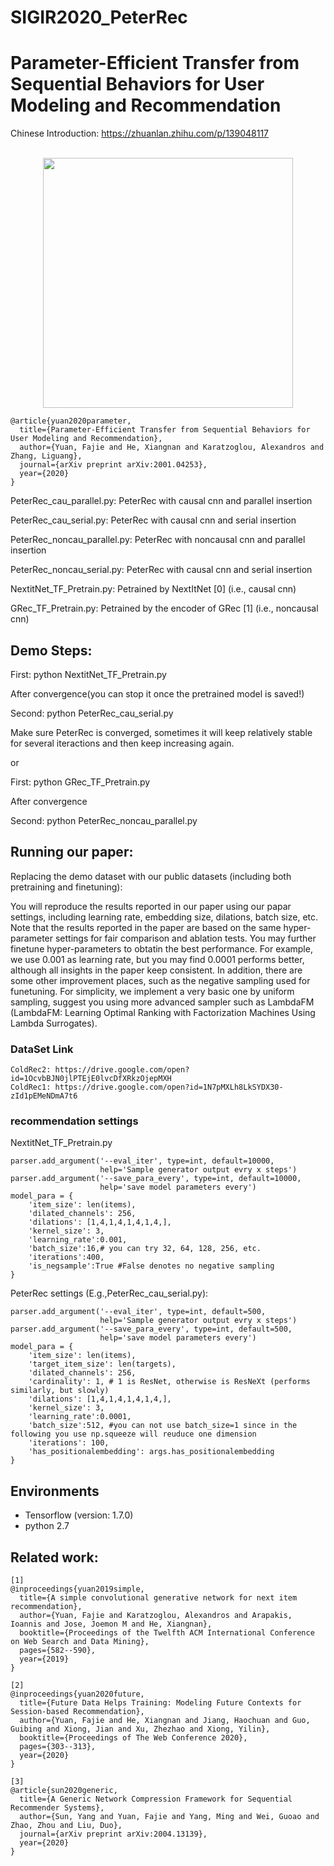 # SIGIR2020_PeterRec
# Parameter-Efficient Transfer from Sequential Behaviors for User Modeling and Recommendation
Chinese Introduction: https://zhuanlan.zhihu.com/p/139048117

<p align="center">
    <br>
    <img src="https://pic1.zhimg.com/80/v2-68007f2a6b6fd29807d76065137a9cd8_1440w.jpg" width="400"/>
    <br>
<p>
  
```
@article{yuan2020parameter,
  title={Parameter-Efficient Transfer from Sequential Behaviors for User Modeling and Recommendation},
  author={Yuan, Fajie and He, Xiangnan and Karatzoglou, Alexandros and Zhang, Liguang},
  journal={arXiv preprint arXiv:2001.04253},
  year={2020}
}
```


PeterRec_cau_parallel.py: PeterRec with causal cnn and parallel insertion

PeterRec_cau_serial.py: PeterRec with causal cnn and serial insertion

PeterRec_noncau_parallel.py: PeterRec with noncausal cnn and parallel insertion

PeterRec_noncau_serial.py: PeterRec with causal cnn and serial insertion



NextitNet_TF_Pretrain.py: Petrained by NextItNet [0] (i.e., causal cnn)

GRec_TF_Pretrain.py: Petrained by the encoder of GRec [1] (i.e., noncausal cnn)


## Demo Steps:

First:  python NextitNet_TF_Pretrain.py

After convergence(you can stop it once the pretrained model is saved!)

Second: python PeterRec_cau_serial.py

Make sure PeterRec is converged, sometimes it will keep relatively stable for several iteractions and then keep increasing again.

or

First:  python GRec_TF_Pretrain.py

After convergence

Second: python PeterRec_noncau_parallel.py

## Running our paper:
Replacing the demo dataset with our public datasets (including both pretraining and finetuning):



You will reproduce the results reported in our paper using our papar settings, including learning rate, embedding size,
dilations, batch size, etc. Note that the results reported in the paper are based on the same hyper-parameter settings for fair comparison and ablation tests. You may further finetune hyper-parameters to obtatin the best performance. For example, we use 0.001 as learning rate, but you may find 0.0001 performs better, although all insights in the paper keep consistent.
In addition, there are some other improvement places, such as the negative sampling used for funetuning. For simplicity, we implement a very basic one by uniform sampling, suggest you using more advanced sampler such as LambdaFM (LambdaFM: Learning Optimal Ranking with Factorization Machines Using Lambda Surrogates). 
### DataSet Link
```
ColdRec2: https://drive.google.com/open?id=1OcvbBJN0jlPTEjE0lvcDfXRkzOjepMXH
ColdRec1: https://drive.google.com/open?id=1N7pMXLh8LkSYDX30-zId1pEMeNDmA7t6
```

### recommendation settings
NextitNet_TF_Pretrain.py

    parser.add_argument('--eval_iter', type=int, default=10000,
                        help='Sample generator output evry x steps')
    parser.add_argument('--save_para_every', type=int, default=10000,
                        help='save model parameters every')
    model_para = {
        'item_size': len(items),
        'dilated_channels': 256,
        'dilations': [1,4,1,4,1,4,1,4,],
        'kernel_size': 3,
        'learning_rate':0.001,
        'batch_size':16,# you can try 32, 64, 128, 256, etc.
        'iterations':400,
        'is_negsample':True #False denotes no negative sampling
    }
     
                        
PeterRec settings (E.g.,PeterRec_cau_serial.py):

    parser.add_argument('--eval_iter', type=int, default=500,
                        help='Sample generator output evry x steps')
    parser.add_argument('--save_para_every', type=int, default=500,
                        help='save model parameters every')
    model_para = {
        'item_size': len(items),
        'target_item_size': len(targets),
        'dilated_channels': 256,
        'cardinality': 1, # 1 is ResNet, otherwise is ResNeXt (performs similarly, but slowly)
        'dilations': [1,4,1,4,1,4,1,4,],
        'kernel_size': 3,
        'learning_rate':0.0001,
        'batch_size':512, #you can not use batch_size=1 since in the following you use np.squeeze will reuduce one dimension
        'iterations': 100,
        'has_positionalembedding': args.has_positionalembedding
    }
  

## Environments
* Tensorflow (version: 1.7.0)
* python 2.7

## Related work:
```
[1]
@inproceedings{yuan2019simple,
  title={A simple convolutional generative network for next item recommendation},
  author={Yuan, Fajie and Karatzoglou, Alexandros and Arapakis, Ioannis and Jose, Joemon M and He, Xiangnan},
  booktitle={Proceedings of the Twelfth ACM International Conference on Web Search and Data Mining},
  pages={582--590},
  year={2019}
}
```
```
[2]
@inproceedings{yuan2020future,
  title={Future Data Helps Training: Modeling Future Contexts for Session-based Recommendation},
  author={Yuan, Fajie and He, Xiangnan and Jiang, Haochuan and Guo, Guibing and Xiong, Jian and Xu, Zhezhao and Xiong, Yilin},
  booktitle={Proceedings of The Web Conference 2020},
  pages={303--313},
  year={2020}
}
```
```
[3]
@article{sun2020generic,
  title={A Generic Network Compression Framework for Sequential Recommender Systems},
  author={Sun, Yang and Yuan, Fajie and Yang, Ming and Wei, Guoao and Zhao, Zhou and Liu, Duo},
  journal={arXiv preprint arXiv:2004.13139},
  year={2020}
}
```
